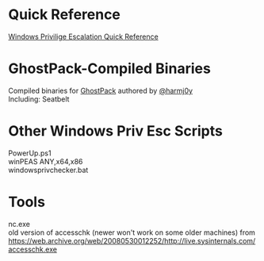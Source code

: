 # Quick Reference
[Windows Privilige Escalation Quick Reference](https://github.com/Scr1ptK1ddie/WindowsPrivEsc/blob/master/QuickReference.md)

# GhostPack-Compiled Binaries
Compiled binaries for [GhostPack](https://github.com/GhostPack) authored by [@harmj0y](https://twitter.com/harmj0y)   
Including: Seatbelt

# Other Windows Priv Esc Scripts
PowerUp.ps1   
winPEAS ANY,x64,x86   
windowsprivchecker.bat   

# Tools
nc.exe  
old version of accesschk (newer won't work on some older machines) from https://web.archive.org/web/20080530012252/http://live.sysinternals.com/accesschk.exe 
